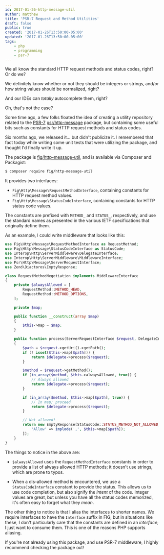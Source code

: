 ```yaml
---
id: 2017-01-26-http-message-util
author: matthew
title: 'PSR-7 Request and Method Utilities'
draft: false
public: true
created: '2017-01-26T13:50:00-05:00'
updated: '2017-01-26T13:50:00-05:00'
tags:
    - php
    - programming
    - psr-7
---
```


We all know the standard HTTP request methods and status codes, right? Or do we?

We definitely know whether or not they should be integers or strings, and/or how
string values should be normalized, right?

And our IDEs can _totally_ autocomplete them, right?

Oh, that's not the case?

<!--- EXTENDED -->

Some time ago, a few folks floated the idea of creating a utility repository
related to the [PSR-7](http://www.php-fig.org/psr/psr-7/)
[psr/http-message](https://github.com/php-fig/http-message) package, but
containing some useful bits such as constants for HTTP request methods and
status codes.

Six months ago, we released it... but didn't publicize it. I remembered that
fact today while writing some unit tests that were utilizing the package, and
thought I'd finally write it up.

The package is [fig/http-message-util](https://github.com/php-fig/http-message-util),
and is available via Composer and Packagist:

```bash
$ composer require fig/http-message-util
```

It provides two interfaces:

- `Fig\Http\Message\RequestMethodInterface`, containing constants for HTTP
  request method values.
- `Fig\Http\Message\StatusCodeInterface`, containing constants for HTTP status
  code values.

The constants are prefixed with `METHOD_` and `STATUS_`, respectively, and use
the standard names as presented in the various IETF specifications that
originally define them.

As an example, I could write middleware that looks like this:

```php
use Fig\Http\Message\RequestMethodInterface as RequestMethod;
use Fig\Http\Message\StatusCodeInterface as StatusCode;
use Interop\Http\ServerMiddleware\DelegateInterface;
use Interop\Http\ServerMiddleware\MiddlewareInterface;
use Psr\Http\Message\ServerRequestInterface;
use Zend\Diactoros\EmptyResponse;

class RequestMethodNegotiation implements MiddlewareInterface
{
    private $alwaysAllowed = [
        RequestMethod::METHOD_HEAD,
        RequestMethod::METHOD_OPTIONS,
    ];

    private $map;

    public function __construct(array $map)
    {
        $this->map = $map;
    }

    public function process(ServerRequestInterface $request, DelegateInterface $delegate)
    {
        $path = $request->getUri()->getPath();
        if (! isset($this->map[$path])) {
            return $delegate->process($request);
        }

        $method = $request->getMethod();
        if (in_array($method, $this->alwaysAllowed, true)) {
            // Always allowed
            return $delegate->process($request);
        }

        if (in_array($method, $this->map[$path], true)) {
            // In map; proceed
            return $delegate->process($request);
        }

        // Not allowed!
        return new EmptyResponse(StatusCode::STATUS_METHOD_NOT_ALLOWED, [
            'Allow' => implode(',', $this->map[$path]);
        ]);
    }
}
```

The things to notice in the above are:

- `$alwaysAllowed` uses the `RequestMethodInterface` constants in order to
  provide a list of always allowed HTTP methods; it doesn't use strings, which
  are prone to typos.

- When a dis-allowed method is encountered, we use a `StatusCodeInterface`
  constant to provide the status. This allows us to use code completion,
  but also signify the _intent_ of the code. Integer values are great, but
  unless you have all the status codes memorized, it's often easy to forget
  what they _mean_.

The other thing to notice is that I alias the interfaces to shorter names.
We require interfaces to have the `Interface` suffix in FIG, but in situations
like these, I don't particularly care that the constants are defined in an
_interface_; I just want to consume them. This is one of the reasons PHP
supports aliasing.

If you're not already using this package, and use PSR-7 middleware, I highly
recommend checking the package out!
